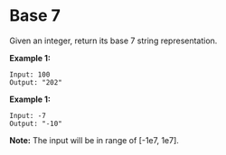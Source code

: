 # Base 7

Given an integer, return its base 7 string representation.

**Example 1:**

```pseudo
Input: 100
Output: "202"
```

**Example 1:**

```pseudo
Input: -7
Output: "-10"
```

**Note:** The input will be in range of [-1e7, 1e7].
